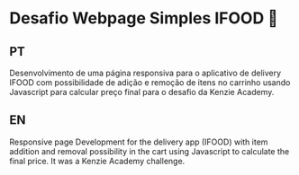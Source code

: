 # Desafio Webpage Simples IFOOD :hamburger:

## PT
Desenvolvimento de uma página responsiva para o aplicativo de delivery IFOOD com possibilidade de adição e remoção de itens no carrinho usando Javascript para calcular preço final para o desafio da Kenzie Academy.

## EN
Responsive page Development for the delivery app (IFOOD) with item addition and removal possibility in the cart using Javascript to calculate the final price. It was a Kenzie Academy challenge.
